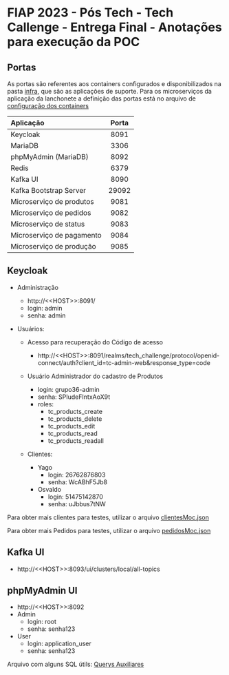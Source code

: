 # FIAP 2023 - Pós Tech - Tech Callenge - Entrega Final -  Anotações para execução da POC

## Portas

As portas são referentes aos containers configurados e disponibilizados na pasta [infra](./infra), que são as aplicações de suporte. Para os microserviços da aplicação da lanchonete a definição das portas está no arquivo de [configuração dos containers](./docker-compose.yaml)

| Aplicação | Porta |
| :--- | :---: |
| Keycloak | 8091 |
| MariaDB | 3306 |
| phpMyAdmin (MariaDB) | 8092 |
| Redis | 6379 |
| Kafka UI | 8090 |
| Kafka Bootstrap Server | 29092 |
| Microserviço de produtos | 9081 |
| Microserviço de pedidos | 9082 |
| Microserviço de status | 9083 |
| Microserviço de pagamento | 9084 |
| Microserviço de produção | 9085 |

## Keycloak 
- Administração
    - http://<\<HOST\>>:8091/
    - login: admin
    - senha: admin

- Usuários:
    - Acesso para recuperação do Código de acesso
        - http://<\<HOST\>>:8091/realms/tech_challenge/protocol/openid-connect/auth?client_id=tc-admin-web&response_type=code

    - Usuário Administrador do cadastro de Produtos
        - login: grupo36-admin
        - senha: SPIudeFIntxAoX9t
        - roles:
            - tc_products_create
            - tc_products_delete
            - tc_products_edit
            - tc_products_read
            - tc_products_readall

    - Clientes:
        -  Yago
            - login: 26762876803
            - senha: WcABhF5Jb8
        - Osvaldo
            - login: 51475142870
            - senha: uJbbus7tNW

Para obter mais clientes para testes, utilizar o arquivo [clientesMoc.json](./clientesMoc.json)

Para obter mais Pedidos para testes, utilizar o arquivo [pedidosMoc.json](./pedidosMoc.json)

## Kafka UI
- http://<\<HOST\>>:8093/ui/clusters/local/all-topics

## phpMyAdmin UI
- http://<\<HOST\>>:8092
- Admin
    - login: root
    - senha: senha123
- User
    - login: application_user
    - senha: senha123

Arquivo com alguns SQL útils: [Querys Auxiliares](./querys_auxiliares.sql)